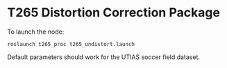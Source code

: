 # T265 Distortion Correction Package
To launch the node:
```
roslaunch t265_proc t265_undistort.launch
```

Default parameters should work for the UTIAS soccer field dataset.

